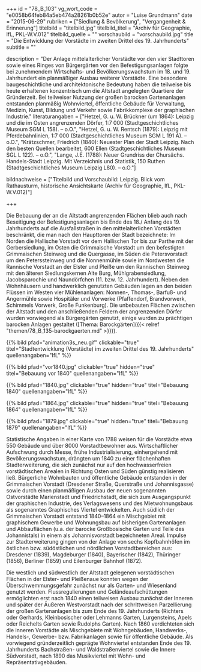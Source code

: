+++
id = "78_B_103"
vg_wort_code = "e0058b64feb84a5eb474a28261b0b52e"
autor = "Luise Grundmann"
date = "2015-06-29"
rubriken = ["Siedlung & Bevölkerung", "Vergangenheit & Erinnerung"]
titelbild = "titelbild.jpg"
titelbild_titel = "Archiv für Geographie, IfL, PKL-W.V.012"
titelbild_quelle = ""
vorschaubild = "vorschaubild.jpg"
title = "Die Entwicklung der Vorstädte im zweiten Drittel des 19. Jahrhunderts"
subtitle = ""

description = "Der Anlage mittelalterlicher Vorstädte vor den vier Stadttoren sowie eines Ringes von Bürgergärten vor den Befestigungsanlagen folgte bei zunehmendem Wirtschafts- und Bevölkerungswachstum im 18. und 19. Jahrhundert ein planmäßiger Ausbau weiterer Vorstädte. Eine besondere baugeschichtliche und architektonische Bedeutung haben die teilweise bis heute erhaltenen konzentrisch um die Altstadt angelegten Quartiere der Gründerzeit. Bei teilweiser Nutzung der großen barocken Gartenanlagen entstanden planmäßig Wohnviertel, öffentliche Gebäude für Verwaltung, Medizin, Kunst, Bildung und Verkehr sowie Fabrikkomplexe der graphischen Industrie."
literaturangaben = ["Hetzel, G. u. W. Brückner (um 1864): Leipzig und die im Osten angrenzenden Dörfer, 1:7 000 (Stadtgeschichtliches Museum SGM L 158). – o.O.", "Hetzel, G. u. W. Rentsch (1879): Leipzig mit Pferdebahnlinien, 1:7 000 (Stadtgeschichtliches Museum SGM L 191 A). – o.O.", "Krätzschmer, Friedrich (1840): Neuester Plan der Stadt Leipzig. Nach den besten Quellen bearbeitet, 600 Ellen (Stadtgeschichtliches Museum SGL L 122). – o.O.", "Lange, J.E. (1788): Neuer Grundriss der Chursächs. Handels-Stadt Leipzig. Mit Verzeichnis und Statistik, 150 Ruthen (Stadtgeschichtliches Museum Leipzig L80).  – o.O."]

bildnachweise = ["Titelbild und Vorschaubild: Leipzig. Blick vom Rathausturm, historische Ansichtskarte (Archiv für Geographie, IfL, PKL-W.V.012)"]

+++

Die Bebauung der an die Altstadt angrenzenden Flächen blieb auch nach Beseitigung der Befestigungsanlagen bis Ende des 18./ Anfang des 19. Jahrhunderts auf die Ausfallstraßen in den mittelalterlichen Vorstädten beschränkt, die man nach den Haupttoren der Stadt bezeichnete: Im Norden die Hallische Vorstadt vor dem Hallischen Tor bis zur Parthe mit der Gerbersiedlung, im Osten die Grimmaische Vorstadt um den befestigten Grimmaischen Steinweg und die Quergasse, im Süden die Petersvorstadt um den Peterssteinweg und die Nonnenmühle sowie im Nordwesten die Rannische Vorstadt an der Elster und Pleiße um den Rannischen Steinweg mit den älteren Siedlungskernen Alte Burg, Mühlgrabensiedlung, Jacobsparochie und Naundörfchen (11. bzw. 12. Jahrhundert). Neben den Wohnhäusern und handwerklich genutzten Gebäuden lagen an den beiden Flüssen im Westen vier Mühlenanlagen: Nonnen-, Thomas-, Barfuß- und Angermühle sowie Hospitäler und Vorwerke (Pfaffendorf, Brandvorwerk, Schimmels Vorwerk, Große Funkenburg). Die unbebauten Flächen zwischen der Altstadt und den anschließenden Feldern der angrenzenden Dörfer wurden vorwiegend als Bürgergärten genutzt, einige wurden zu prächtigen barocken Anlagen gestaltet ([Thema: Barockgärten]({{< relref "themen/78_B_135-barockgaerten.md" >}})).

{{% bild pfad="animation3s_neu.gif" clickable="true" titel="Stadtentwicklung (Vorstädte) im zweiten Drittel des 19. Jahrhunderts" quellenangaben="IfL" %}}

{{% bild pfad="vor1840.jpg" clickable="true" hidden="true" titel="Bebauung vor 1840" quellenangaben="IfL" %}}

{{% bild pfad="1840.jpg" clickable="true" hidden="true" titel="Bebauung 1840" quellenangaben="IfL" %}}

{{% bild pfad="1864.jpg" clickable="true" hidden="true" titel="Bebauung 1864" quellenangaben="IfL" %}}

{{% bild pfad="1879.jpg" clickable="true" hidden="true" titel="Bebauung 1879" quellenangaben="IfL" %}}

Statistische Angaben in einer Karte von 1788 weisen für die Vorstädte etwa 550 Gebäude und über 8000 Vorstadtbewohner aus. Wirtschaftlicher Aufschwung durch Messe, frühe Industrialisierung, einhergehend mit Bevölkerungswachstum, drängten um 1840 zu einer flächenhaften Stadterweiterung, die sich zunächst nur auf den hochwasserfreien vorstädtischen Arealen in Richtung Osten und Süden günstig realisieren ließ. Bürgerliche Wohnbauten und öffentliche Gebäude entstanden in der Grimmaischen Vorstadt (Dresdener Straße, Querstraße und Johannisgasse) sowie durch einen planmäßigen Ausbau der neuen sogenannten Ostvorstädte Marienstadt und Friedrichstadt, die sich zum Ausgangspunkt der graphischen Industrie, des Verlagswesens und des Mietwohnungsbaus als sogenanntes Graphisches Viertel entwickelten. Auch südlich der Grimmaischen Vorstadt entstand 1840–1864 ein Mischgebiet mit graphischem Gewerbe und Wohnungsbau auf bisherigen Gartenanlagen und Abbauflächen (u.a. der barocke Großbosische Garten und Teile des Johannistals) in einem als Johannisvorstadt bezeichneten Areal.
Impulse zur Stadterweiterung gingen von der Anlage von sechs Kopfbahnhöfen im östlichen bzw. südöstlichen und nördlichen Vorstadtbereichen aus: Dresdener (1839), Magdeburger (1840), Bayerischer (1842), Thüringer (1856), Berliner (1859) und Eilenburger Bahnhof (1872).

Die westlich und südwestlich der Altstadt gelegenen vorstädtischen Flächen in der Elster- und Pleißenaue konnten wegen der Überschwemmungsgefahr zunächst nur als Garten- und Wiesenland genutzt werden. Flussregulierungen und Geländeaufschüttungen ermöglichten erst nach 1840 einen teilweisen Ausbau zunächst der Inneren und später der Äußeren Westvorstadt nach der schrittweisen Parzellierung der großen Gartenanlagen bis zum Ende des 19. Jahrhunderts (Richters oder Gerhards, Kleinbosischer oder Lehmanns Garten, Lurgensteins, Apels oder Reichelts Garten sowie Rudolphs Garten). Nach 1860 verdichteten sich die inneren Vorstädte als Mischgebiete mit Wohngebäuden, Handwerks-, Handels-, Gewerbe- bzw. Fabrikanlagen sowie für öffentliche Gebäude. Als vorwiegend gründerzeitlich geprägte Wohnviertel entstanden Ende des 19. Jahrhunderts Bachstraßen- und Waldstraßenviertel sowie die Innere Südvorstadt, nach 1890 das Musikviertel mit Wohn- und Repräsentativgebäuden.
